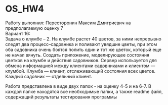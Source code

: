 # OS_HW4
Работу выполнил: Пересторонин Максим Дмитриевич на предполагаемую оценку 7<br>
Вариант 16:<br>
Задача о клумбе – 2. На клумбе растет 40 цветов, за ними непрерывно следят два процесс–садовника и поливают увядшие цветы,
при этом оба садовника очень боятся полить один и тот же цветок, который еще не начал вянуть. Создать приложение, моделирующее состояния цветков на клумбе и действия садовников. Сервер используется для обмена информацией между клиентами садовниками и клиентом — клумбой. Клумба — клиент, отслеживающий состояния всех цветов. Каждый садовник — отдельный клиент.

Работа представлена в виде двух папок - на оценку 4-5 и на 6-7. В каждой папке находятся все необходимые папки, а также readme файл, содержащий результаты тестирования программы

